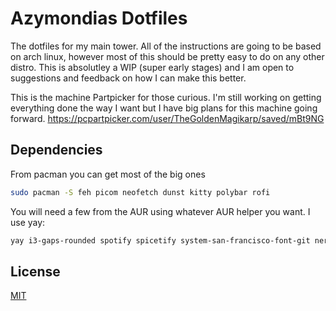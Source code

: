 # Azymondias Dotfiles

The dotfiles for my main tower.  All of the instructions are going to be based on arch linux, however most of this should be pretty easy to do on any other distro. This is absolutley a WIP (super early stages) and I am open to suggestions and feedback on how I can make this better.

This is the machine Partpicker for those curious.  I'm still working on getting everything done the way I want but I have big plans for this machine going forward.  https://pcpartpicker.com/user/TheGoldenMagikarp/saved/mBt9NG

## Dependencies

From pacman you can get most of the big ones

```bash
sudo pacman -S feh picom neofetch dunst kitty polybar rofi
```
You will need a few from the AUR using whatever AUR helper you want.  I use yay:

```bash
yay i3-gaps-rounded spotify spicetify system-san-francisco-font-git nerd-fonts-complete
```


## License
[MIT](https://choosealicense.com/licenses/mit/)
